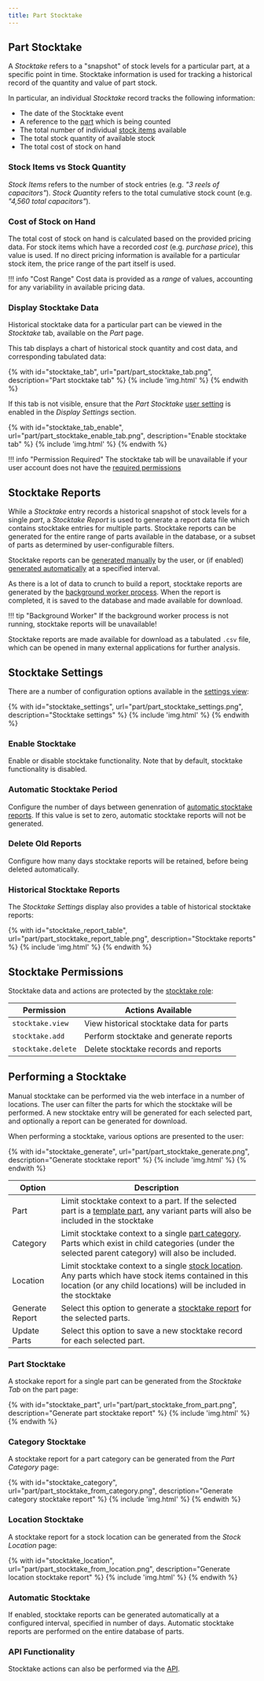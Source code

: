 ```yaml
---
title: Part Stocktake
---
```


## Part Stocktake

A *Stocktake* refers to a "snapshot" of stock levels for a particular part, at a specific point in time. Stocktake information is used for tracking a historical record of the quantity and value of part stock.

In particular, an individual *Stocktake* record tracks the following information:

- The date of the Stocktake event
- A reference to the [part](./part.md) which is being counted
- The total number of individual [stock items](../stock/stock.md) available
- The total stock quantity of available stock
- The total cost of stock on hand

### Stock Items vs Stock Quantity
    
*Stock Items* refers to the number of stock entries (e.g. *"3 reels of capacitors"*). *Stock Quantity* refers to the total cumulative stock count (e.g. *"4,560 total capacitors"*).

### Cost of Stock on Hand

The total cost of stock on hand is calculated based on the provided pricing data. For stock items which have a recorded *cost* (e.g. *purchase price*), this value is used. If no direct pricing information is available for a particular stock item, the price range of the part itself is used.

!!! info "Cost Range"
    Cost data is provided as a *range* of values, accounting for any variability in available pricing data.

### Display Stocktake Data

Historical stocktake data for a particular part can be viewed in the *Stocktake* tab, available on the *Part* page. 

This tab displays a chart of historical stock quantity and cost data, and corresponding tabulated data:

{% with id="stocktake_tab", url="part/part_stocktake_tab.png", description="Part stocktake tab" %}
{% include 'img.html' %}
{% endwith %}

If this tab is not visible, ensure that the *Part Stocktake* [user setting](../settings/user.md) is enabled in the *Display Settings* section.

{% with id="stocktake_tab_enable", url="part/part_stocktake_enable_tab.png", description="Enable stocktake tab" %}
{% include 'img.html' %}
{% endwith %}

!!! info "Permission Required"
    The stocktake tab will be unavailable if your user account does not have the [required permissions](#stocktake-permissions)

## Stocktake Reports

While a *Stocktake* entry records a historical snapshot of stock levels for a single *part*, a *Stocktake Report* is used to generate a report data file which contains stocktake entries for multiple parts. Stocktake reports can be generated for the entire range of parts available in the database, or a subset of parts as determined by user-configurable filters.

Stocktake reports can be [generated manually](#performing-a-stocktake) by the user, or (if enabled) [generated automatically](#automatic-stocktake) at a specified interval.

As there is a lot of data to crunch to build a report, stocktake reports are generated by the [background worker process](../settings/tasks.md). When the report is completed, it is saved to the database and made available for download.

!!! tip "Background Worker"
    If the background worker process is not running, stocktake reports will be unavailable!

Stocktake reports are made available for download as a tabulated `.csv` file, which can be opened in many external applications for further analysis.

## Stocktake Settings

There are a number of configuration options available in the [settings view](../settings/global.md):

{% with id="stocktake_settings", url="part/part_stocktake_settings.png", description="Stocktake settings" %}
{% include 'img.html' %}
{% endwith %}

### Enable Stocktake

Enable or disable stocktake functionality. Note that by default, stocktake functionality is disabled.

### Automatic Stocktake Period

Configure the number of days between genenration of [automatic stocktake reports](#automatic-stocktake). If this value is set to zero, automatic stocktake reports will not be generated.

### Delete Old Reports

Configure how many days stocktake reports will be retained, before being deleted automatically.

### Historical Stocktake Reports

The *Stocktake Settings* display also provides a table of historical stocktake reports:

{% with id="stocktake_report_table", url="part/part_stocktake_report_table.png", description="Stocktake reports" %}
{% include 'img.html' %}
{% endwith %}

## Stocktake Permissions

Stocktake data and actions are protected by the [stocktake role](../settings/permissions.md#role):

| Permission | Actions Available |
| --- | --- |
| `stocktake.view` | View historical stocktake data for parts |
| `stocktake.add` | Perform stocktake and generate reports |
| `stocktake.delete` | Delete stocktake records and reports |

## Performing a Stocktake

Manual stocktake can be performed via the web interface in a number of locations. The user can filter the parts for which the stocktake will be performed. A new stocktake entry will be generated for each selected part, and optionally a report can be generated for download.

When performing a stocktake, various options are presented to the user:

{% with id="stocktake_generate", url="part/part_stocktake_generate.png", description="Generate stocktake report" %}
{% include 'img.html' %}
{% endwith %}

| Option | Description |
| --- | --- |
| Part | Limit stocktake context to a part. If the selected part is a [template part](./part.md#template), any variant parts will also be included in the stocktake |
| Category | Limit stocktake context to a single [part category](./part.md#part-category). Parts which exist in child categories (under the selected parent category) will also be included. |
| Location | Limit stocktake context to a single [stock location](../stock/stock.md#stock-location). Any parts which have stock items contained in this location (or any child locations) will be included in the stocktake |
| Generate Report | Select this option to generate a [stocktake report](#stocktake-reports) for the selected parts. |
| Update Parts | Select this option to save a new stocktake record for each selected part. |

### Part Stocktake

A stockake report for a single part can be generated from the *Stocktake Tab* on the part page:

{% with id="stocktake_part", url="part/part_stocktake_from_part.png", description="Generate part stocktake report" %}
{% include 'img.html' %}
{% endwith %}

### Category Stocktake

A stocktake report for a part category can be generated from the *Part Category* page:

{% with id="stocktake_category", url="part/part_stocktake_from_category.png", description="Generate category stocktake report" %}
{% include 'img.html' %}
{% endwith %}

### Location Stocktake

A stocktake report for a stock location can be generated from the *Stock Location* page:

{% with id="stocktake_location", url="part/part_stocktake_from_location.png", description="Generate location stocktake report" %}
{% include 'img.html' %}
{% endwith %}

### Automatic Stocktake

If enabled, stocktake reports can be generated automatically at a configured interval, specified in number of days. Automatic stocktake reports are performed on the entire database of parts.

### API Functionality

Stocktake actions can also be performed via the [API](../api/api.md).

